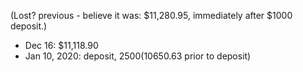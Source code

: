 (Lost? previous - believe it was: $11,280.95, immediately after $1000 deposit.)

* Dec 16: $11,118.90
* Jan 10, 2020: deposit, $2500 ($10650.63 prior to deposit)
